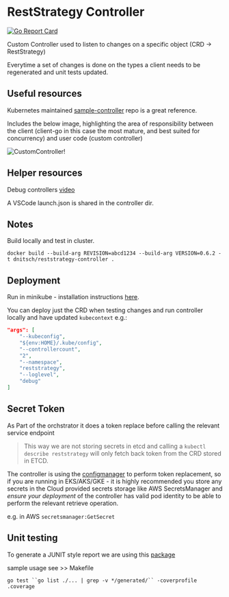 # RestStrategy Controller

[![Go Report Card](https://goreportcard.com/badge/github.com/dnitsch/reststrategy/controller)](https://goreportcard.com/report/github.com/dnitsch/reststrategy/controller)

Custom Controller used to listen to changes on a specific object (CRD -> RestStrategy)

Everytime a set of changes is done on the types a client needs to be regenerated and unit tests updated.

## Useful resources

Kubernetes maintained [sample-controller](https://github.com/kubernetes/sample-controller) repo is a great reference.

Includes the below image, highlighting the area of responsibility between the client (client-go in this case the most mature, and best suited for concurrency) and user code (custom controller)

![CustomController!](https://raw.githubusercontent.com/kubernetes/sample-controller/ff730d68ab4ec1f5e502609829847a7e6c78c57f/docs/images/client-go-controller-interaction.jpeg)

## Helper resources

Debug controllers [video](https://morioh.com/p/b730fcc35f39)

A VSCode launch.json is shared in the controller dir.

## Notes

Build locally and test in cluster.

`docker build --build-arg REVISION=abcd1234 --build-arg VERSION=0.6.2 -t dnitsch/reststrategy-controller .`

## Deployment

Run in minikube - installation instructions [here](https://minikube.sigs.k8s.io/docs/start/).

You can deploy just the CRD when testing changes and run controller locally and have updated `kubecontext` e.g.:

```json
"args": [
    "--kubeconfig",
    "${env:HOME}/.kube/config",
    "--controllercount",
    "2",
    "--namespace",
    "reststrategy",
    "--loglevel",
    "debug"
]
```

## Secret Token

As Part of the orchstrator it does a token replace before calling the relevant service endpoint

> This way we are not storing secrets in etcd and calling a `kubectl describe reststrategy` will only fetch back token from the CRD stored in ETCD. 

The controller is using the [configmanager](https://github.com/dnitsch/configmanager) to perform token replacement, so if you are running in EKS/AKS/GKE - it is highly recommended you store any secrets in the Cloud provided secrets storage like AWS SecretsManager and *ensure your deployment* of the controller has valid pod identity to be able to perform the relevant retrieve operation.

e.g. in AWS `secretsmanager:GetSecret`

## Unit testing

To generate a JUNIT style report we are using this [package](https://github.com/jstemmer/go-junit-report)

sample usage see >> Makefile

`go test ``go list ./... | grep -v */generated/`` -coverprofile .coverage`
